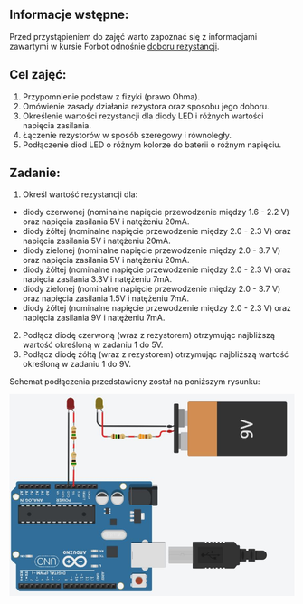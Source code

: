 ## Informacje wstępne:

Przed przystąpieniem do zajęć warto zapoznać się z informacjami zawartymi w kursie Forbot odnośnie [doboru rezystancji](https://forbot.pl/blog/jak-dobrac-rezystor-do-diody-rozne-metody-zasilania-led-id14482).

## Cel zajęć:
1. Przypomnienie podstaw z fizyki (prawo Ohma).
2. Omówienie zasady działania rezystora oraz sposobu jego doboru.
3. Określenie wartości rezystancji dla diody LED i różnych wartości napięcia zasilania.
4. Łączenie rezystorów w sposób szeregowy i równoległy.
5. Podłączenie diod LED o różnym kolorze do baterii o różnym napięciu.

## Zadanie:

1. Określ wartość rezystancji dla:
- diody czerwonej (nominalne napięcie przewodzenie między 1.6 - 2.2 V) oraz napięcia zasilania 5V i natężeniu 20mA.
- diody żółtej (nominalne napięcie przewodzenie między 2.0 - 2.3 V) oraz napięcia zasilania 5V i natężeniu 20mA.
- diody zielonej (nominalne napięcie przewodzenie między 2.0 - 3.7 V) oraz napięcia zasilania 5V i natężeniu 20mA.
- diody żółtej (nominalne napięcie przewodzenie między 2.0 - 2.3 V) oraz napięcia zasilania 3.3V i natężeniu 7mA.
- diody zielonej (nominalne napięcie przewodzenie między 2.0 - 3.7 V) oraz napięcia zasilania 1.5V i natężeniu 7mA.
- diody żółtej (nominalne napięcie przewodzenie między 2.0 - 2.3 V) oraz napięcia zasilania 9V i natężeniu 7mA.

2. Podłącz diodę czerwoną (wraz z rezystorem) otrzymując najbliższą wartość określoną w zadaniu 1 do 5V.
3. Podłącz diodę żółtą (wraz z rezystorem) otrzymując najbliższą wartość określoną w zadaniu 1 do 9V.

Schemat podłączenia przedstawiony został na poniższym rysunku:

![Schemat not found](https://github.com/Arillos/Arduino/blob/main/1.%20Wprowadzenie%20do%20elektroniki%20(dob%C3%B3r%20rezystancji)/Dob%C3%B3r%20rezystancji.JPG)
